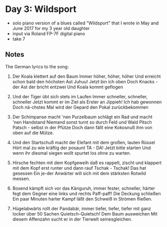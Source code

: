 # Day 3: Wildsport

- solo piano version of a blues called "Wildsport" that I wrote in May and June 2017 for my 3 year old daughter
- input via Roland FP-7F digital piano
- take 7

## Notes

The German lyrics to the song:

1. Der Koala klettert auf den Baum
   Immer höher, höher, höher
   Und erreicht schon bald den höchsten Ast
   Juhuu! Jetzt bin ich oben
   Doch Knacks - der Ast der bricht entzwei
   Und Koala kommt geflogen

2. Und der Tiger übt sich stets im Laufen
   Immer schneller, schneller, schneller
   Jetzt kommt er im Ziel als Erster an
   Jippieh! Ich hab gewonnen
   Doch nä-chstes Mal wird der Gepard
   den Pokal zurückbekommen

3. Der Schimpanse macht 'nen Purzelbaum
   schlägt ein Rad und macht 'nen Handstand
   Niemand sonst turnt so durch Feld und Wald
   Pitsch Patsch - selbst in der Pfütze
   Doch dann fällt eine Kokosnuß
   ihm von oben auf die Mütze.

4. Und den Startschuß macht der Elefant
   mit dem großen, lauten Rüssel
   Hört mal zu wie kräftig der posaunt
   TA - DA! Jetzt bitte starten
   Und wenn ihr diesmal siegen wollt
   spurtet los ohne zu warten.

5. Hirsche fechten mit dem Kopfgeweih
   daß es rappelt, zischt und klappert
   mit dem Kopf erst runter und dann rauf
   Tschak - Tschak! Das hat gesessen
   Ein je-der Anwärter will sich
   mit dem stärksten Rotwild messen.

6. Boxend kämpft sich vor das Känguruh,
   immer fester, schneller, härter
   fegt dem Gegner eine links und rechts
   Paff-paff! Die Deckung schließen
   Ein paar Minuten harter Kampf
   läßt den Schweiß in Strömen fließen.

7. Hügelabwärts rollt der Pandabär,
   immer tiefer, tiefer, tiefer
   mit ganz locker über 50 Sachen
   Quietsch-Quietsch! Dem Baum ausweichen
   Mit diesem Affenzahn sucht er
   in der Tierwelt seinesgleichen.
